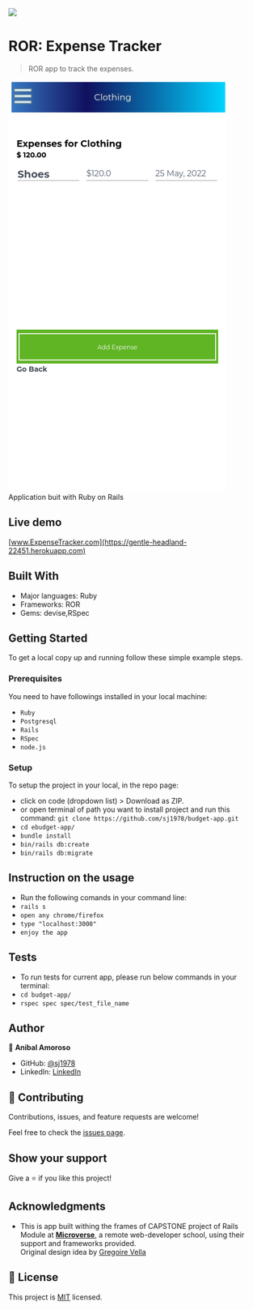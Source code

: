![](https://img.shields.io/badge/Microverse-blueviolet)

# ROR: Expense Tracker 

> ROR app to track the expenses.

![screenshot](./app/assets/images/p3.png)
 Application buit with Ruby on Rails

## Live demo
[www.ExpenseTracker.com](https://gentle-headland-22451.herokuapp.com)

## Built With

- Major languages: Ruby
- Frameworks: ROR
- Gems: devise,RSpec

## Getting Started

To get a local copy up and running follow these simple example steps.

### Prerequisites

You need to have followings installed in your local machine:
- `Ruby`
- `Postgresql`
- `Rails`
- `RSpec`
- `node.js`

### Setup

To setup the project in your local, in the repo page: 
- click on code (dropdown list) > Download as ZIP. 
- or open terminal of path you want to install project and run this command:
`git clone https://github.com/sj1978/budget-app.git`
- `cd ebudget-app/`
- `bundle install`
- `bin/rails db:create`
- `bin/rails db:migrate`

## Instruction on the usage
- Run the following comands in your command line:
- `rails s`
- `open any chrome/firefox`
- `type "localhost:3000"`
- `enjoy the app`

## Tests
- To run tests for current app, please run below commands in your terminal:
- `cd budget-app/`
- `rspec spec spec/test_file_name`

## Author

👤 **Anibal Amoroso**

- GitHub: [@sj1978](https://github.com/sj1978)
- LinkedIn: [LinkedIn](https://linkedin.com/in/anibalamoroso/)

## 🤝 Contributing

Contributions, issues, and feature requests are welcome!

Feel free to check the [issues page](https://github.com/sj1978/budget-app/issues).

## Show your support

Give a ⭐️ if you like this project!

## Acknowledgments

- This is app built withing the frames of CAPSTONE project of Rails Module at **[Microverse](https://www.microverse.org/)**, a remote web-developer school, using their support and frameworks provided.<br>
Original design idea by [Gregoire Vella](https://www.behance.net/gregoirevella)

## 📝 License

This project is [MIT](./MIT.md) licensed.